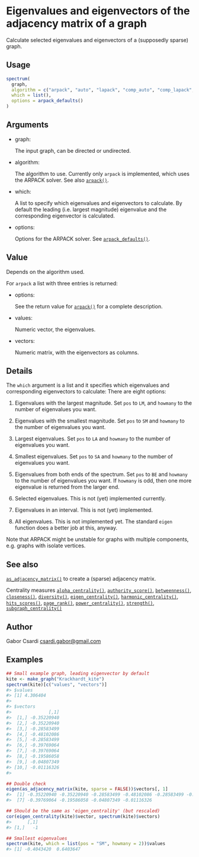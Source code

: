 # Eigenvalues and eigenvectors of the adjacency matrix of a graph

Calculate selected eigenvalues and eigenvectors of a (supposedly sparse)
graph.

## Usage

``` r
spectrum(
  graph,
  algorithm = c("arpack", "auto", "lapack", "comp_auto", "comp_lapack", "comp_arpack"),
  which = list(),
  options = arpack_defaults()
)
```

## Arguments

- graph:

  The input graph, can be directed or undirected.

- algorithm:

  The algorithm to use. Currently only `arpack` is implemented, which
  uses the ARPACK solver. See also
  [`arpack()`](https://r.igraph.org/reference/arpack.md).

- which:

  A list to specify which eigenvalues and eigenvectors to calculate. By
  default the leading (i.e. largest magnitude) eigenvalue and the
  corresponding eigenvector is calculated.

- options:

  Options for the ARPACK solver. See
  [`arpack_defaults()`](https://r.igraph.org/reference/arpack.md).

## Value

Depends on the algorithm used.

For `arpack` a list with three entries is returned:

- options:

  See the return value for
  [`arpack()`](https://r.igraph.org/reference/arpack.md) for a complete
  description.

- values:

  Numeric vector, the eigenvalues.

- vectors:

  Numeric matrix, with the eigenvectors as columns.

## Details

The `which` argument is a list and it specifies which eigenvalues and
corresponding eigenvectors to calculate: There are eight options:

1.  Eigenvalues with the largest magnitude. Set `pos` to `LM`, and
    `howmany` to the number of eigenvalues you want.

2.  Eigenvalues with the smallest magnitude. Set `pos` to `SM` and
    `howmany` to the number of eigenvalues you want.

3.  Largest eigenvalues. Set `pos` to `LA` and `howmany` to the number
    of eigenvalues you want.

4.  Smallest eigenvalues. Set `pos` to `SA` and `howmany` to the number
    of eigenvalues you want.

5.  Eigenvalues from both ends of the spectrum. Set `pos` to `BE` and
    `howmany` to the number of eigenvalues you want. If `howmany` is
    odd, then one more eigenvalue is returned from the larger end.

6.  Selected eigenvalues. This is not (yet) implemented currently.

7.  Eigenvalues in an interval. This is not (yet) implemented.

8.  All eigenvalues. This is not implemented yet. The standard `eigen`
    function does a better job at this, anyway.

Note that ARPACK might be unstable for graphs with multiple components,
e.g. graphs with isolate vertices.

## See also

[`as_adjacency_matrix()`](https://r.igraph.org/reference/as_adjacency_matrix.md)
to create a (sparse) adjacency matrix.

Centrality measures
[`alpha_centrality()`](https://r.igraph.org/reference/alpha_centrality.md),
[`authority_score()`](https://r.igraph.org/reference/hub_score.md),
[`betweenness()`](https://r.igraph.org/reference/betweenness.md),
[`closeness()`](https://r.igraph.org/reference/closeness.md),
[`diversity()`](https://r.igraph.org/reference/diversity.md),
[`eigen_centrality()`](https://r.igraph.org/reference/eigen_centrality.md),
[`harmonic_centrality()`](https://r.igraph.org/reference/harmonic_centrality.md),
[`hits_scores()`](https://r.igraph.org/reference/hits_scores.md),
[`page_rank()`](https://r.igraph.org/reference/page_rank.md),
[`power_centrality()`](https://r.igraph.org/reference/power_centrality.md),
[`strength()`](https://r.igraph.org/reference/strength.md),
[`subgraph_centrality()`](https://r.igraph.org/reference/subgraph_centrality.md)

## Author

Gabor Csardi <csardi.gabor@gmail.com>

## Examples

``` r
## Small example graph, leading eigenvector by default
kite <- make_graph("Krackhardt_kite")
spectrum(kite)[c("values", "vectors")]
#> $values
#> [1] 4.306404
#> 
#> $vectors
#>              [,1]
#>  [1,] -0.35220940
#>  [2,] -0.35220940
#>  [3,] -0.28583499
#>  [4,] -0.48102086
#>  [5,] -0.28583499
#>  [6,] -0.39769064
#>  [7,] -0.39769064
#>  [8,] -0.19586058
#>  [9,] -0.04807349
#> [10,] -0.01116326
#> 

## Double check
eigen(as_adjacency_matrix(kite, sparse = FALSE))$vectors[, 1]
#>  [1] -0.35220940 -0.35220940 -0.28583499 -0.48102086 -0.28583499 -0.39769064
#>  [7] -0.39769064 -0.19586058 -0.04807349 -0.01116326

## Should be the same as 'eigen_centrality' (but rescaled)
cor(eigen_centrality(kite)$vector, spectrum(kite)$vectors)
#>      [,1]
#> [1,]   -1

## Smallest eigenvalues
spectrum(kite, which = list(pos = "SM", howmany = 2))$values
#> [1] -0.4043420  0.6403647
```
